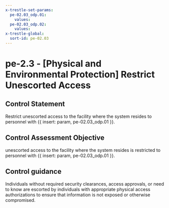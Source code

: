 ```yaml
---
x-trestle-set-params:
  pe-02.03_odp.01:
    values:
  pe-02.03_odp.02:
    values:
x-trestle-global:
  sort-id: pe-02.03
---
```


# pe-2.3 - \[Physical and Environmental Protection\] Restrict Unescorted Access

## Control Statement

Restrict unescorted access to the facility where the system resides to personnel with {{ insert: param, pe-02.03_odp.01 }}.

## Control Assessment Objective

unescorted access to the facility where the system resides is restricted to personnel with {{ insert: param, pe-02.03_odp.01 }}.

## Control guidance

Individuals without required security clearances, access approvals, or need to know are escorted by individuals with appropriate physical access authorizations to ensure that information is not exposed or otherwise compromised.
